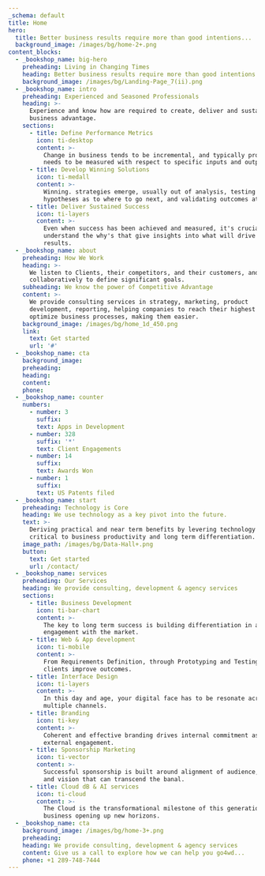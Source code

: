 ```yaml
---
_schema: default
title: Home
hero:
  title: Better business results require more than good intentions...
  background_image: /images/bg/home-2+.png
content_blocks:
  - _bookshop_name: big-hero
    preheading: Living in Changing Times
    heading: Better business results require more than good intentions...
    background_image: /images/bg/Landing-Page_7(ii).png
  - _bookshop_name: intro
    preheading: Experienced and Seasoned Professionals
    heading: >-
      Experience and know how are required to create, deliver and sustain core
      business advantage.
    sections:
      - title: Define Performance Metrics
        icon: ti-desktop
        content: >-
          Change in business tends to be incremental, and typically progress
          needs to be measured with respect to specific inputs and outputs.
      - title: Develop Winning Solutions
        icon: ti-medall
        content: >-
          Winning. strategies emerge, usually out of analysis, testing
          hypotheses as to where to go next, and validating outcomes at scale.
      - title: Deliver Sustained Success
        icon: ti-layers
        content: >-
          Even when success has been achieved and measured, it's crucial to
          understand the why's that give insights into what will drive sustained
          results.
  - _bookshop_name: about
    preheading: How We Work
    heading: >-
      We listen to Clients, their competitors, and their customers, and work
      collaboratively to define significant goals.
    subheading: We know the power of Competitive Advantage
    content: >-
      We provide consulting services in strategy, marketing, product
      development, reporting, helping companies to reach their highest level. We
      optimize business processes, making them easier.
    background_image: /images/bg/home_1d_450.png
    link:
      text: Get started
      url: '#'
  - _bookshop_name: cta
    background_image:
    preheading:
    heading:
    content:
    phone:
  - _bookshop_name: counter
    numbers:
      - number: 3
        suffix:
        text: Apps in Development
      - number: 328
        suffix: '*'
        text: Client Engagements
      - number: 14
        suffix:
        text: Awards Won
      - number: 1
        suffix:
        text: US Patents filed
  - _bookshop_name: start
    preheading: Technology is Core
    heading: We use technology as a key pivot into the future.
    text: >-
      Deriving practical and near term benefits by levering technology is
      critical to business productivity and long term differentiation.
    image_path: /images/bg/Data-Hall+.png
    button:
      text: Get started
      url: /contact/
  - _bookshop_name: services
    preheading: Our Services
    heading: We provide consulting, development & agency services
    sections:
      - title: Business Development
        icon: ti-bar-chart
        content: >-
          The key to long term success is building differentiation in and
          engagement with the market.
      - title: Web & App development
        icon: ti-mobile
        content: >-
          From Requirements Definition, through Prototyping and Testing, we help
          clients improve outcomes.
      - title: Interface Design
        icon: ti-layers
        content: >-
          In this day and age, your digital face has to be resonate across
          multiple channels.
      - title: Branding
        icon: ti-key
        content: >-
          Coherent and effective branding drives internal commitment as well as
          external engagement.
      - title: Sponsorship Marketing
        icon: ti-vector
        content: >-
          Successful sponsorship is built around alignment of audience, values,
          and vision that can transcend the banal.
      - title: Cloud dB & AI services
        icon: ti-cloud
        content: >-
          The Cloud is the transformational milestone of this generation of
          business opening up new horizons.
  - _bookshop_name: cta
    background_image: /images/bg/home-3+.png
    preheading:
    heading: We provide consulting, development & agency services
    content: Give us a call to explore how we can help you go4wd...
    phone: +1 289-748-7444
---
```


